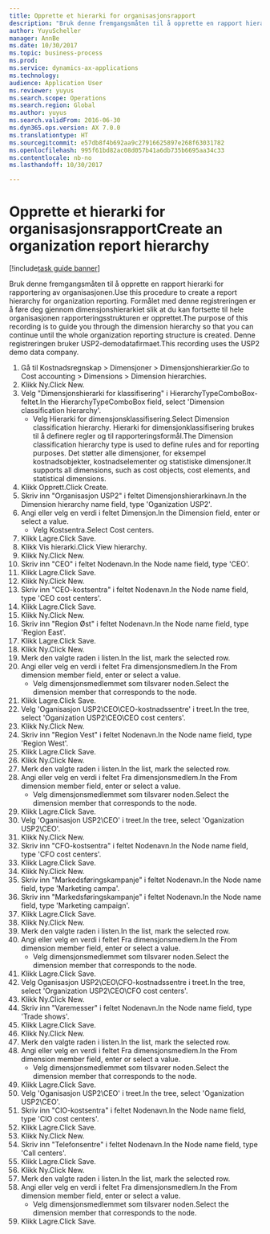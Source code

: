 ```yaml
--- 
title: Opprette et hierarki for organisasjonsrapport
description: "Bruk denne fremgangsmåten til å opprette en rapport hierarki for rapportering av organisasjonen."
author: YuyuScheller
manager: AnnBe
ms.date: 10/30/2017
ms.topic: business-process
ms.prod: 
ms.service: dynamics-ax-applications
ms.technology: 
audience: Application User
ms.reviewer: yuyus
ms.search.scope: Operations
ms.search.region: Global
ms.author: yuyus
ms.search.validFrom: 2016-06-30
ms.dyn365.ops.version: AX 7.0.0
ms.translationtype: HT
ms.sourcegitcommit: e57db8f4b692aa9c27916625897e268f63031782
ms.openlocfilehash: 995f61bd82ac08d057b41a6db735b6695aa34c33
ms.contentlocale: nb-no
ms.lasthandoff: 10/30/2017

---
```

# <a name="create-an-organization-report-hierarchy"></a><span data-ttu-id="e6e54-103">Opprette et hierarki for organisasjonsrapport</span><span class="sxs-lookup"><span data-stu-id="e6e54-103">Create an organization report hierarchy</span></span>

[!include[task guide banner](../../includes/task-guide-banner.md)]

<span data-ttu-id="e6e54-104">Bruk denne fremgangsmåten til å opprette en rapport hierarki for rapportering av organisasjonen.</span><span class="sxs-lookup"><span data-stu-id="e6e54-104">Use this procedure to create a report hierarchy for organization reporting.</span></span> <span data-ttu-id="e6e54-105">Formålet med denne registreringen er å føre deg gjennom dimensjonshierarkiet slik at du kan fortsette til hele organisasjonen rapporteringsstrukturen er opprettet.</span><span class="sxs-lookup"><span data-stu-id="e6e54-105">The purpose of this recording is to guide you through the dimension hierarchy so that you can continue until the whole organization reporting structure is created.</span></span> <span data-ttu-id="e6e54-106">Denne registreringen bruker USP2-demodatafirmaet.</span><span class="sxs-lookup"><span data-stu-id="e6e54-106">This recording uses the USP2 demo data company.</span></span>

1. <span data-ttu-id="e6e54-107">Gå til Kostnadsregnskap > Dimensjoner > Dimensjonshierarkier.</span><span class="sxs-lookup"><span data-stu-id="e6e54-107">Go to Cost accounting > Dimensions > Dimension hierarchies.</span></span>
2. <span data-ttu-id="e6e54-108">Klikk Ny.</span><span class="sxs-lookup"><span data-stu-id="e6e54-108">Click New.</span></span>
3. <span data-ttu-id="e6e54-109">Velg "Dimensjonshierarki for klassifisering" i HierarchyTypeComboBox-feltet.</span><span class="sxs-lookup"><span data-stu-id="e6e54-109">In the HierarchyTypeComboBox field, select 'Dimension classification hierarchy'.</span></span>
    * <span data-ttu-id="e6e54-110">Velg Hierarki for dimensjonsklassifisering.</span><span class="sxs-lookup"><span data-stu-id="e6e54-110">Select Dimension classification hierarchy.</span></span> <span data-ttu-id="e6e54-111">Hierarki for dimensjonklassifisering brukes til å definere regler og til rapporteringsformål.</span><span class="sxs-lookup"><span data-stu-id="e6e54-111">The Dimension classification hierarchy type is used to define rules and for reporting purposes.</span></span> <span data-ttu-id="e6e54-112">Det støtter alle dimensjoner, for eksempel kostnadsobjekter, kostnadselementer og statistiske dimensjoner.</span><span class="sxs-lookup"><span data-stu-id="e6e54-112">It supports all dimensions, such as cost objects, cost elements, and statistical dimensions.</span></span>  
4. <span data-ttu-id="e6e54-113">Klikk Opprett.</span><span class="sxs-lookup"><span data-stu-id="e6e54-113">Click Create.</span></span>
5. <span data-ttu-id="e6e54-114">Skriv inn "Organisasjon USP2" i feltet Dimensjonshierarkinavn.</span><span class="sxs-lookup"><span data-stu-id="e6e54-114">In the Dimension hierarchy name field, type 'Oganization USP2'.</span></span>
6. <span data-ttu-id="e6e54-115">Angi eller velg en verdi i feltet Dimensjon.</span><span class="sxs-lookup"><span data-stu-id="e6e54-115">In the Dimension field, enter or select a value.</span></span>
    * <span data-ttu-id="e6e54-116">Velg Kostsentra.</span><span class="sxs-lookup"><span data-stu-id="e6e54-116">Select Cost centers.</span></span>  
7. <span data-ttu-id="e6e54-117">Klikk Lagre.</span><span class="sxs-lookup"><span data-stu-id="e6e54-117">Click Save.</span></span>
8. <span data-ttu-id="e6e54-118">Klikk Vis hierarki.</span><span class="sxs-lookup"><span data-stu-id="e6e54-118">Click View hierarchy.</span></span>
9. <span data-ttu-id="e6e54-119">Klikk Ny.</span><span class="sxs-lookup"><span data-stu-id="e6e54-119">Click New.</span></span>
10. <span data-ttu-id="e6e54-120">Skriv inn "CEO" i feltet Nodenavn.</span><span class="sxs-lookup"><span data-stu-id="e6e54-120">In the Node name field, type 'CEO'.</span></span>
11. <span data-ttu-id="e6e54-121">Klikk Lagre.</span><span class="sxs-lookup"><span data-stu-id="e6e54-121">Click Save.</span></span>
12. <span data-ttu-id="e6e54-122">Klikk Ny.</span><span class="sxs-lookup"><span data-stu-id="e6e54-122">Click New.</span></span>
13. <span data-ttu-id="e6e54-123">Skriv inn "CEO-kostsentra" i feltet Nodenavn.</span><span class="sxs-lookup"><span data-stu-id="e6e54-123">In the Node name field, type 'CEO cost centers'.</span></span>
14. <span data-ttu-id="e6e54-124">Klikk Lagre.</span><span class="sxs-lookup"><span data-stu-id="e6e54-124">Click Save.</span></span>
15. <span data-ttu-id="e6e54-125">Klikk Ny.</span><span class="sxs-lookup"><span data-stu-id="e6e54-125">Click New.</span></span>
16. <span data-ttu-id="e6e54-126">Skriv inn "Region Øst" i feltet Nodenavn.</span><span class="sxs-lookup"><span data-stu-id="e6e54-126">In the Node name field, type 'Region East'.</span></span>
17. <span data-ttu-id="e6e54-127">Klikk Lagre.</span><span class="sxs-lookup"><span data-stu-id="e6e54-127">Click Save.</span></span>
18. <span data-ttu-id="e6e54-128">Klikk Ny.</span><span class="sxs-lookup"><span data-stu-id="e6e54-128">Click New.</span></span>
19. <span data-ttu-id="e6e54-129">Merk den valgte raden i listen.</span><span class="sxs-lookup"><span data-stu-id="e6e54-129">In the list, mark the selected row.</span></span>
20. <span data-ttu-id="e6e54-130">Angi eller velg en verdi i feltet Fra dimensjonsmedlem.</span><span class="sxs-lookup"><span data-stu-id="e6e54-130">In the From dimension member field, enter or select a value.</span></span>
    * <span data-ttu-id="e6e54-131">Velg dimensjonsmedlemmet som tilsvarer noden.</span><span class="sxs-lookup"><span data-stu-id="e6e54-131">Select the dimension member that corresponds to the node.</span></span>  
21. <span data-ttu-id="e6e54-132">Klikk Lagre.</span><span class="sxs-lookup"><span data-stu-id="e6e54-132">Click Save.</span></span>
22. <span data-ttu-id="e6e54-133">Velg 'Oganisasjon USP2\CEO\CEO-kostnadssentre' i treet.</span><span class="sxs-lookup"><span data-stu-id="e6e54-133">In the tree, select 'Oganization USP2\CEO\CEO cost centers'.</span></span>
23. <span data-ttu-id="e6e54-134">Klikk Ny.</span><span class="sxs-lookup"><span data-stu-id="e6e54-134">Click New.</span></span>
24. <span data-ttu-id="e6e54-135">Skriv inn "Region Vest" i feltet Nodenavn.</span><span class="sxs-lookup"><span data-stu-id="e6e54-135">In the Node name field, type 'Region West'.</span></span>
25. <span data-ttu-id="e6e54-136">Klikk Lagre.</span><span class="sxs-lookup"><span data-stu-id="e6e54-136">Click Save.</span></span>
26. <span data-ttu-id="e6e54-137">Klikk Ny.</span><span class="sxs-lookup"><span data-stu-id="e6e54-137">Click New.</span></span>
27. <span data-ttu-id="e6e54-138">Merk den valgte raden i listen.</span><span class="sxs-lookup"><span data-stu-id="e6e54-138">In the list, mark the selected row.</span></span>
28. <span data-ttu-id="e6e54-139">Angi eller velg en verdi i feltet Fra dimensjonsmedlem.</span><span class="sxs-lookup"><span data-stu-id="e6e54-139">In the From dimension member field, enter or select a value.</span></span>
    * <span data-ttu-id="e6e54-140">Velg dimensjonsmedlemmet som tilsvarer noden.</span><span class="sxs-lookup"><span data-stu-id="e6e54-140">Select the dimension member that corresponds to the node.</span></span>  
29. <span data-ttu-id="e6e54-141">Klikk Lagre.</span><span class="sxs-lookup"><span data-stu-id="e6e54-141">Click Save.</span></span>
30. <span data-ttu-id="e6e54-142">Velg 'Oganisasjon USP2\CEO' i treet.</span><span class="sxs-lookup"><span data-stu-id="e6e54-142">In the tree, select 'Oganization USP2\CEO'.</span></span>
31. <span data-ttu-id="e6e54-143">Klikk Ny.</span><span class="sxs-lookup"><span data-stu-id="e6e54-143">Click New.</span></span>
32. <span data-ttu-id="e6e54-144">Skriv inn "CFO-kostsentra" i feltet Nodenavn.</span><span class="sxs-lookup"><span data-stu-id="e6e54-144">In the Node name field, type 'CFO cost centers'.</span></span>
33. <span data-ttu-id="e6e54-145">Klikk Lagre.</span><span class="sxs-lookup"><span data-stu-id="e6e54-145">Click Save.</span></span>
34. <span data-ttu-id="e6e54-146">Klikk Ny.</span><span class="sxs-lookup"><span data-stu-id="e6e54-146">Click New.</span></span>
35. <span data-ttu-id="e6e54-147">Skriv inn "Markedsføringskampanje" i feltet Nodenavn.</span><span class="sxs-lookup"><span data-stu-id="e6e54-147">In the Node name field, type 'Marketing campa'.</span></span>
36. <span data-ttu-id="e6e54-148">Skriv inn "Markedsføringskampanje" i feltet Nodenavn.</span><span class="sxs-lookup"><span data-stu-id="e6e54-148">In the Node name field, type 'Marketing campaign'.</span></span>
37. <span data-ttu-id="e6e54-149">Klikk Lagre.</span><span class="sxs-lookup"><span data-stu-id="e6e54-149">Click Save.</span></span>
38. <span data-ttu-id="e6e54-150">Klikk Ny.</span><span class="sxs-lookup"><span data-stu-id="e6e54-150">Click New.</span></span>
39. <span data-ttu-id="e6e54-151">Merk den valgte raden i listen.</span><span class="sxs-lookup"><span data-stu-id="e6e54-151">In the list, mark the selected row.</span></span>
40. <span data-ttu-id="e6e54-152">Angi eller velg en verdi i feltet Fra dimensjonsmedlem.</span><span class="sxs-lookup"><span data-stu-id="e6e54-152">In the From dimension member field, enter or select a value.</span></span>
    * <span data-ttu-id="e6e54-153">Velg dimensjonsmedlemmet som tilsvarer noden.</span><span class="sxs-lookup"><span data-stu-id="e6e54-153">Select the dimension member that corresponds to the node.</span></span>  
41. <span data-ttu-id="e6e54-154">Klikk Lagre.</span><span class="sxs-lookup"><span data-stu-id="e6e54-154">Click Save.</span></span>
42. <span data-ttu-id="e6e54-155">Velg Oganisasjon USP2\CEO\CFO-kostnadssentre i treet.</span><span class="sxs-lookup"><span data-stu-id="e6e54-155">In the tree, select 'Organization USP2\CEO\CFO cost centers'.</span></span>
43. <span data-ttu-id="e6e54-156">Klikk Ny.</span><span class="sxs-lookup"><span data-stu-id="e6e54-156">Click New.</span></span>
44. <span data-ttu-id="e6e54-157">Skriv inn "Varemesser" i feltet Nodenavn.</span><span class="sxs-lookup"><span data-stu-id="e6e54-157">In the Node name field, type 'Trade shows'.</span></span>
45. <span data-ttu-id="e6e54-158">Klikk Lagre.</span><span class="sxs-lookup"><span data-stu-id="e6e54-158">Click Save.</span></span>
46. <span data-ttu-id="e6e54-159">Klikk Ny.</span><span class="sxs-lookup"><span data-stu-id="e6e54-159">Click New.</span></span>
47. <span data-ttu-id="e6e54-160">Merk den valgte raden i listen.</span><span class="sxs-lookup"><span data-stu-id="e6e54-160">In the list, mark the selected row.</span></span>
48. <span data-ttu-id="e6e54-161">Angi eller velg en verdi i feltet Fra dimensjonsmedlem.</span><span class="sxs-lookup"><span data-stu-id="e6e54-161">In the From dimension member field, enter or select a value.</span></span>
    * <span data-ttu-id="e6e54-162">Velg dimensjonsmedlemmet som tilsvarer noden.</span><span class="sxs-lookup"><span data-stu-id="e6e54-162">Select the dimension member that corresponds to the node.</span></span>  
49. <span data-ttu-id="e6e54-163">Klikk Lagre.</span><span class="sxs-lookup"><span data-stu-id="e6e54-163">Click Save.</span></span>
50. <span data-ttu-id="e6e54-164">Velg 'Oganisasjon USP2\CEO' i treet.</span><span class="sxs-lookup"><span data-stu-id="e6e54-164">In the tree, select 'Oganization USP2\CEO'.</span></span>
51. <span data-ttu-id="e6e54-165">Skriv inn "CIO-kostsentra" i feltet Nodenavn.</span><span class="sxs-lookup"><span data-stu-id="e6e54-165">In the Node name field, type 'CIO cost centers'.</span></span>
52. <span data-ttu-id="e6e54-166">Klikk Lagre.</span><span class="sxs-lookup"><span data-stu-id="e6e54-166">Click Save.</span></span>
53. <span data-ttu-id="e6e54-167">Klikk Ny.</span><span class="sxs-lookup"><span data-stu-id="e6e54-167">Click New.</span></span>
54. <span data-ttu-id="e6e54-168">Skriv inn "Telefonsentre" i feltet Nodenavn.</span><span class="sxs-lookup"><span data-stu-id="e6e54-168">In the Node name field, type 'Call centers'.</span></span>
55. <span data-ttu-id="e6e54-169">Klikk Lagre.</span><span class="sxs-lookup"><span data-stu-id="e6e54-169">Click Save.</span></span>
56. <span data-ttu-id="e6e54-170">Klikk Ny.</span><span class="sxs-lookup"><span data-stu-id="e6e54-170">Click New.</span></span>
57. <span data-ttu-id="e6e54-171">Merk den valgte raden i listen.</span><span class="sxs-lookup"><span data-stu-id="e6e54-171">In the list, mark the selected row.</span></span>
58. <span data-ttu-id="e6e54-172">Angi eller velg en verdi i feltet Fra dimensjonsmedlem.</span><span class="sxs-lookup"><span data-stu-id="e6e54-172">In the From dimension member field, enter or select a value.</span></span>
    * <span data-ttu-id="e6e54-173">Velg dimensjonsmedlemmet som tilsvarer noden.</span><span class="sxs-lookup"><span data-stu-id="e6e54-173">Select the dimension member that corresponds to the node.</span></span>  
59. <span data-ttu-id="e6e54-174">Klikk Lagre.</span><span class="sxs-lookup"><span data-stu-id="e6e54-174">Click Save.</span></span>


